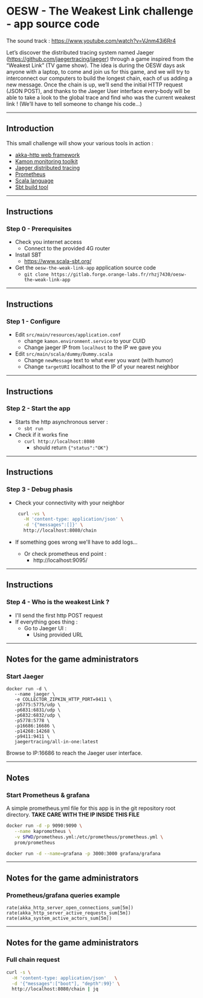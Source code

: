 # OESW - The Weakest Link challenge - app source code
The sound track : https://www.youtube.com/watch?v=VJnm43i6Rr4 

Let’s discover the distributed tracing system named Jaeger (https://github.com/jaegertracing/jaeger)
through a game inspired from the “Weakest Link” (TV game show).
The idea is during the OESW days ask anyone with a laptop, to come and join us for this game,
and we will try to interconnect our computers to build the longest chain, each of us adding
a new message.
Once the chain is up, we’ll send the initial HTTP request (JSON POST), and thanks to the Jaeger
User interface every-body will be able to take a look to the global trace and find who was the
current weakest link ! (We’ll have to tell someone to change his code…)

---

## Introduction

This small challenge will show your various tools in action :
+ [akka-http web framework](https://doc.akka.io/docs/akka-http/current/index.html)
+ [Kamon monitoring toolkit](http://kamon.io/documentation/get-started/)
+ [Jaeger distributed tracing](https://jaeger.readthedocs.io/en/latest/)
+ [Prometheus](https://prometheus.io/)
+ [Scala language](https://www.scala-lang.org/)
+ [Sbt build tool](https://www.scala-sbt.org/)

---

## Instructions
### Step 0 - Prerequisites

* Check you internet access
  + Connect to the provided 4G router
* Install SBT
  + https://www.scala-sbt.org/
* Get the `oesw-the-weak-link-app` application source code
  + `git clone https://gitlab.forge.orange-labs.fr/rhzj7430/oesw-the-weak-link-app`  

---

## Instructions
### Step 1 - Configure

* Edit `src/main/resources/application.conf`
  + change `kamon.environment.service` to your CUID 
  + Change jaeger IP from `localhost` to the IP we gave you
* Edit `src/main/scala/dummy/Dummy.scala`
  + Change `newMessage` text to what ever you want (with humor)
  + Change `targetURI` localhost to the IP of your nearest neighbor 

---

## Instructions
### Step 2 - Start the app

* Starts the http asynchronous server :
    + `sbt run`
* Check if it works fine
    + `curl http://localhost:8080`
        - should return `{"status":"OK"}`

---

## Instructions
### Step 3 - Debug phasis

* Check your connectivity with your neighbor
    ```bash
     curl -vs \
       -H 'content-type: application/json' \
       -d '{"messages":[]}' \
       http://localhost:8080/chain
    ```

* If something goes wrong we'll have to add logs...
  + Or check prometheus end point :
    - http://localhost:9095/

---

## Instructions
### Step 4 - Who is the weakest Link ?

* I'll send the first http POST request
* If everything goes thing :
  + Go to Jaeger UI :
    - Using provided URL 

---

## Notes for the game administrators
### Start Jaeger

```
docker run -d \
   --name jaeger \
   -e COLLECTOR_ZIPKIN_HTTP_PORT=9411 \
   -p5775:5775/udp \
   -p6831:6831/udp \
   -p6832:6832/udp \
   -p5778:5778 \
   -p16686:16686 \
   -p14268:14268 \
   -p9411:9411 \
   jaegertracing/all-in-one:latest
```

Browse to IP:16686 to reach the Jaeger user interface.

---

## Notes
### Start Prometheus & grafana

A simple prometheus.yml file for this app is in the git repository
root directory. **TAKE CARE WITH THE IP INSIDE THIS FILE**

```bash
docker run -d -p 9090:9090 \
   --name kapromotheus \
   -v $PWD/prometheus.yml:/etc/prometheus/prometheus.yml \
   prom/prometheus

docker run -d --name=grafana -p 3000:3000 grafana/grafana
```

---

## Notes for the game administrators
### Prometheus/grafana queries example

```
rate(akka_http_server_open_connections_sum[5m])
rate(akka_http_server_active_requests_sum[5m])
rate(akka_system_active_actors_sum[5m])

```


---

## Notes for the game administrators
### Full chain request

```bash
curl -s \
  -H 'content-type: application/json'   \
  -d '{"messages":["boot"], "depth":99}' \
  http://localhost:8080/chain | jq
```
